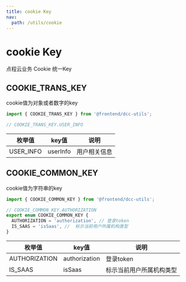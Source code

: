 ```yaml
---
title: cookie Key
nav:
  path: /utils/cookie
---
```


# cookie Key

点程云业务 Cookie 统一Key

## COOKIE_TRANS_KEY
cookie值为对象或者数字的key
```ts
import { COOKIE_TRANS_KEY } from '@frontend/dcc-utils';

// COOKIE_TRANS_KEY.USER_INFO
```
| 枚举值      | key值                                     |说明                                     |
|-----------|------------------------------------------|------------------------------------------|
| USER_INFO |  userInfo |用户相关信息|

## COOKIE_COMMON_KEY
cookie值为字符串的key
```ts
import { COOKIE_COMMON_KEY } from '@frontend/dcc-utils';

// COOKIE_COMMON_KEY.AUTHORIZATION
export enum COOKIE_COMMON_KEY {
  AUTHORIZATION = 'authorization', // 登录token
  IS_SAAS = 'isSaas', //  标示当前用户所属机构类型
}
```

| 枚举值      | key值                                     | 说明                                     |
|-----------|------------------------------------------|------------------------------------------|
| AUTHORIZATION |  authorization |登录token     |
| IS_SAAS |  isSaas |标示当前用户所属机构类型                                     |